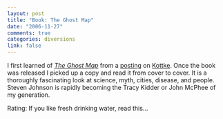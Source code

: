 ```yaml
--- 
layout: post
title: "Book: The Ghost Map"
date: "2006-11-27"
comments: true
categories: diversions
link: false
---
```

I first learned of <i><a href="http://www.amazon.com/Ghost-Map-Steven-Johnson/dp/1594489254/sr=8-1/qid=1164649589/ref=pd_bbs_sr_1/104-2598303-1862327?ie=UTF8&s=books" title="The Ghost Map">The Ghost Map</a></i> from a <a href="http://www.kottke.org/06/10/the-ghost-map" title="The Ghost Map">posting</a> on <a href="http://kottke.org" title="Kottke">Kottke</a>. Once the book was released I picked up a copy and read it from cover to cover. It is a thoroughly fascinating look at science, myth, cities, disease, and people. Steven Johnson is rapidly becoming the Tracy Kidder or John McPhee of my generation.

Rating: If you like fresh drinking water, read this...
